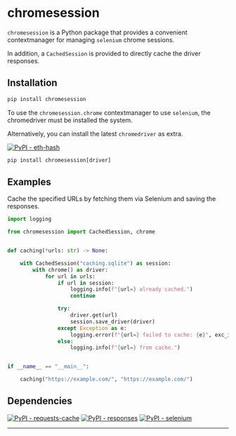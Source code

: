 # chromesession

`chromesession` is a Python package that provides a convenient contextmanager for managing `selenium` chrome sessions.

In addition, a `CachedSession` is provided to directly cache the driver responses.

## Installation

```cmd
pip install chromesession
```

To use the `chromesession.chrome` contextmanager to use `selenium`, the chromedriver must be installed the system.

Alternatively, you can install the latest `chromedriver` as extra.

[![PyPI - eth-hash](https://img.shields.io/pypi/v/chromedriver-py?logo=pypi&logoColor=white&label=chromedriver-py)](https://pypi.org/project/chromedriver-py/)


```cmd
pip install chromesession[driver]
```

## Examples

Cache the specified URLs by fetching them via Selenium and saving the responses.

```python
import logging

from chromesession import CachedSession, chrome


def caching(*urls: str) -> None:

    with CachedSession("caching.sqlite") as session:
        with chrome() as driver:
            for url in urls:
                if url in session:
                    logging.info(f"{url=} already cached.")
                    continue

                try:
                    driver.get(url)
                    session.save_driver(driver)
                except Exception as e:
                    logging.error(f"{url=} failed to cache: {e}", exc_info=True)
                else:
                    logging.info(f"{url=} from cache.")


if __name__ == "__main__":

    caching("https://example.com/", "https://example.com/")
```

## Dependencies

[![PyPI - requests-cache](https://img.shields.io/pypi/v/requests-cache?logo=pypi&logoColor=white&label=requests-cache)](https://pypi.org/project/requests-cache/)
[![PyPI - responses](https://img.shields.io/pypi/v/responses?logo=pypi&logoColor=white&label=responses)](https://pypi.org/project/responses/)
[![PyPI - selenium](https://img.shields.io/pypi/v/selenium?logo=pypi&logoColor=white&label=selenium)](https://pypi.org/project/selenium/)

---
